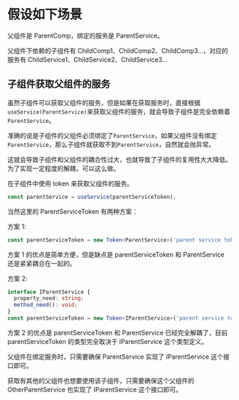 # 假设如下场景

父组件是 ParentComp，绑定的服务是 ParentService。

父组件下依赖的子组件有 ChildComp1、ChildComp2、ChildComp3...，对应的服务有 ChildService1、ChildService2、ChildService3...

## 子组件获取父组件的服务

虽然子组件可以获取父组件的服务，但是如果在获取服务时，直接根据`useService(ParentService)`来获取父组件的服务，就会导致子组件是完全依赖着`ParentService`。

准确的说是子组件的父组件必须绑定了`ParentService`，如果父组件没有绑定`ParentService`，那么子组件就获取不到`ParentService`，自然就会抛异常。

这就会导致子组件和父组件的耦合性过大，也就导致了子组件的复用性大大降低。为了实现一定程度的解耦，可以这么做。

在子组件中使用 token 来获取父组件的服务。

```ts
const parentService = useService(parentServiceToken);
```

当然这里的 ParentServiceToken 有两种方案：

方案 1:

```ts
const parentServiceToken = new Token<ParentService>('parent service token');
```

方案 1 的优点是简单方便，但是缺点是 parentServiceToken 和 ParentService 还是紧紧耦合在一起的。

方案 2:

```ts
interface IParentService {
  property_need: string;
  method_need(): void;
}
const parentServiceToken = new Token<IParentService>('parent service token');
```

方案 2 的优点是 parentServiceToken 和 ParentService 已经完全解耦了，目前 parentServiceToken 的类型完全取决于 IParentService 这个类型定义。

父组件在绑定服务时，只需要确保 ParentService 实现了 IParentService 这个接口即可。

获取有其他的父组件也想要使用该子组件，只需要确保这个父组件的 OtherParentService 也实现了 IParentService 这个接口即可。
